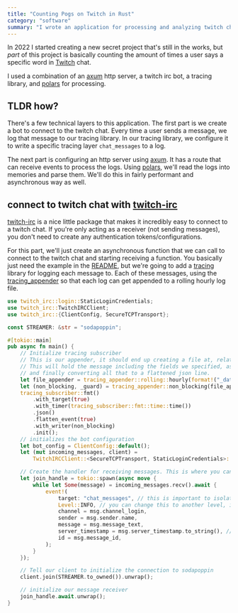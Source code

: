 ```yaml
---
title: "Counting Pogs on Twitch in Rust"
category: "software"
summary: "I wrote an application for processing and analyzing twitch chat to enable custom near real-time interactions"
---
```


In 2022 I started creating a new secret project that's still in the works, but _part_ of this project is basically
counting the amount of times a user says a specific word in [Twitch][twitch] chat.

I used a combination of an [axum][axum] http server, a twitch irc bot, a tracing library, and [polars][polars] for
processing.

## TLDR how?

There's a few technical layers to this application. The first part is we create a bot to connect to the twitch chat.
Every time a user sends a message, we log that message to our tracing library. In our tracing library, we configure it
to write a specific tracing layer `chat_messages` to a log.

The next part is configuring an http server using [axum][axum]. It has a route that can receive events to process the
logs. Using [polars][polars], we'll read the logs into memories and parse them. We'll do this in fairly performant and
asynchronous way as well.

## connect to twitch chat with [twitch-irc][twitch-irc]

[twitch-irc][twitch-irc] is a nice little package that makes it incredibly easy to connect to a twitch chat. If you're
only acting as a receiver (not sending messages), you don't need to create any authentication tokens/configurations.

For this part, we'll just create an asynchronous function that we can call to connect to the twitch chat and starting
receiving a function. You basically just need the example in the [README][twitch-irc], but we're going to add
a [tracing][tracing] library for logging each message to. Each of these messages, using
the [tracing_appender][tracing_appender] so that each log can get appended to a rolling hourly log file.

```rust
use twitch_irc::login::StaticLoginCredentials;
use twitch_irc::TwitchIRCClient;
use twitch_irc::{ClientConfig, SecureTCPTransport};

const STREAMER: &str = "sodapoppin";

#[tokio::main]
pub async fn main() {
    // Initialize tracing subscriber
    // This is our appender, it should end up creating a file at, relative to the cwd, `_data/messages/sodapoppin/chat_messages-{timestamp}`.
    // This will hold the message including the fields we specified, as well as a timer to check performance, a target to validate tracing channel,
    // and finally converting all that to a flattened json line.
    let file_appender = tracing_appender::rolling::hourly(format!("_data/messages/{}", STREAMER), "chat_messages");
    let (non_blocking, _guard) = tracing_appender::non_blocking(file_appender);
    tracing_subscriber::fmt()
        .with_target(true)
        .with_timer(tracing_subscriber::fmt::time::time())
        .json()
        .flatten_event(true)
        .with_writer(non_blocking)
        .init();
    // initializes the bot configuration
    let bot_config = ClientConfig::default();
    let (mut incoming_messages, client) =
        TwitchIRCClient::<SecureTCPTransport, StaticLoginCredentials>::new(bot_config);

    // Create the handler for receiving messages. This is where you can configure what to do with a message
    let join_handle = tokio::spawn(async move {
        while let Some(message) = incoming_messages.recv().await {
            event!(
                target: "chat_messages", // this is important to isolate messages in our log
                Level::INFO, // you can change this to another level, its fairly arbitrary for this use case
                channel = msg.channel_login,
                sender = msg.sender.name,
                message = msg.message_text,
                server_timestamp = msg.server_timestamp.to_string(), // It's useful to track this to track time between message posting and processing
                id = msg.message_id,
            );
        }
    });

    // Tell our client to initialize the connection to sodapoppin
    client.join(STREAMER.to_owned()).unwrap();

    // initialize our message receiver
    join_handle.await.unwrap();
}
```

[axum]:https://github.com/tokio-rs/axum

[polars]:https://pola.rs

[twitch]:https://twitch.rs

[twitch-irc]:https://crates.io/

[join-all-docs]:https://docs.rs/futures/latest/futures/future/fn.join_all.html

[tracing]:https://docs.rs/tracing/latest/tracing

[tracing_appender]:https://docs.rs/tracing-appender/latest/tracing_appender/index.html
